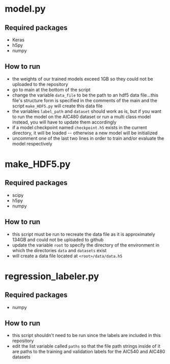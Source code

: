 model.py
========================================

Required packages
----------------------------------
* Keras
* h5py
* numpy

How to run
-------------------
* the weights of our trained models exceed 1GB so they could not be uploaded to
  the repository
* go to main at the bottom of the script
* change the variable `data_file` to be the path to an hdf5 data file...this
  file's structure form is specified in the comments of the main and the script
  `make_HDF5.py` will create this data file
* the variables `label_path` and `dataset` should work as is, but if you want
  to run the model on the AIC480 dataset or run a multi class model instead,
  you will have to update them accordingly
* if a model checkpoint named `checkpoint.h5` exists in the current directory,
  it will be loaded -- otherwise a new model will be initialized
* uncomment one of the last two lines in order to train and/or evaluate the
  model respectively


make_HDF5.py
========================================

Required packages
----------------------------------
* scipy
* h5py
* numpy

How to run
-------------------
* this script must be run to recreate the data file as it is approximately
  134GB and could not be uploaded to github
* update the variable `root` to specify the directory of the environment in
  which the directories `data` and `datasets` exist
* will create a data file located at `<root>/data/data.h5`

regression_labeler.py
========================================

Required packages
----------------------------------
* numpy

How to run
-------------------
* this script shouldn't need to be run since the labels are included in this
  repository
* edit the list variable called `paths` so that the file path strings inside of
  it are paths to the training and validation labels for the AIC540 and AIC480
  datasets
